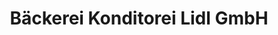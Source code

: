 ---
title: "Bäckerei Konditorei Lidl GmbH"
url: /geretsried/baeckerei-konditorei-lidl-gmbh/
shop: Bäckerei
---